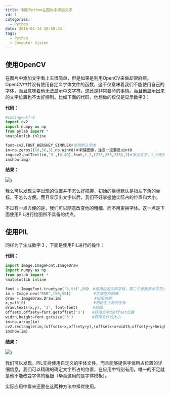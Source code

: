 ```yaml
---
title: 利用Python在图片中添加文字
id: 1
categories:
  - Python
date: 2016-04-14 20:59:35
tags:
  - Python
  - Computer Vision
---
```


## 使用OpenCV

在图片中添加文字看上去很简单，但是如果是利用OpenCV来做却很麻烦。OpenCV中并没有使用自定义字体文件的函数，这不仅意味着我们不能使用自己的字体，而且意味着他无法显示中文字符。这还是非常要命的事情。而且他显示出来的文字位置也不太好控制。比如下面的代码，他想做的仅仅是显示数字3：

**代码：**
```python
#coding=utf-8
import cv2
import numpy as np
from pylab import *
%matplotlib inline

font=cv2.FONT_HERSHEY_SIMPLEX#使用默认字体
im=np.zeros((50,50,3),np.uint8)＃新建图像，注意一定要是uint8
img=cv2.putText(im,'3',(0,40),font,1.2,(255,255,255),2)#添加文字，1.2表示字体大小，（0,40）是初始的位置，(255,255,255)表示颜色，2表示粗细
imshow(img)
```

**结果：**

![](/images/2016/04/14/1/1.png))

我么可以发现文字出现的位置并不怎么好把握，初始的坐标默认是指左下角的坐标，不怎么方便。而且显示出文字以后，我们不好掌握他实际占的位置和大小。

不过有一点方便的是，我们可以随意改变他的粗细，而不用更换字体。这一点是下面使用PIL进行绘图所不具备的优点。

## 使用PIL

同样为了生成数字３，下面是使用PIL进行的操作：

**代码：**
```python
import Image,ImageFont,ImageDraw
import numpy as np
from pylab import *
%matplotlib inline

font = ImageFont.truetype('3.ttf',50)　#使用自定义的字体，第二个参数表示字符大小
im = Image.new("RGB",(50,50))　　　　　　#生成空白图像
draw = ImageDraw.Draw(im)　　　　　　　　 #绘图句柄
x,y=(0,0)　　　　　　　　　　　　　　　　　　#初始左上角的坐标
draw.text((x,y), '3', font=font)　　　　#绘图
offsetx,offsety=font.getoffset('3')　　#获得文字的offset位置
width,height=font.getsize('3')　　　　　#获得文件的大小
im=np.array(im)
cv2.rectangle(im,(offsetx+x,offsety+y),(offsetx+x+width,offsety+y+height),(255,255,255),1)#绘出矩形框
imshow(im)
```
**结果：**

![](/images/2016/04/14/1/2.png))

我们可以发现，PIL支持使用自定义的字体文件，而且能够提供字体所占位置的详细信息，我们可以精确的确定文字所占的位置，在应用中特别有用。唯一的不足就是他不能改变字体的粗细（毕竟这用的是字体模板）。


实际应用中看来还要在这两种方法中择优使用。